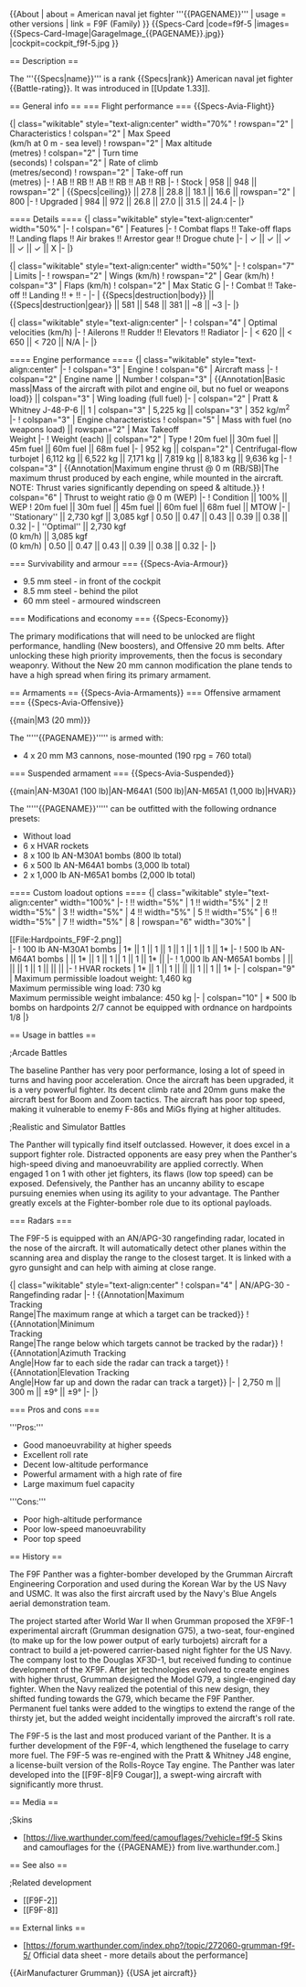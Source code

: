 {{About
| about = American naval jet fighter '''{{PAGENAME}}'''
| usage = other versions
| link = F9F (Family)
}}
{{Specs-Card
|code=f9f-5
|images={{Specs-Card-Image|GarageImage_{{PAGENAME}}.jpg}}
|cockpit=cockpit_f9f-5.jpg
}}

== Description ==
<!-- ''In the description, the first part should be about the history of and the creation and combat usage of the aircraft, as well as its key features. In the second part, tell the reader about the aircraft in the game. Insert a screenshot of the vehicle, so that if the novice player does not remember the vehicle by name, he will immediately understand what kind of vehicle the article is talking about.'' -->
The '''{{Specs|name}}''' is a rank {{Specs|rank}} American naval jet fighter {{Battle-rating}}. It was introduced in [[Update 1.33]].

== General info ==
=== Flight performance ===
{{Specs-Avia-Flight}}
<!-- ''Describe how the aircraft behaves in the air. Speed, manoeuvrability, acceleration and allowable loads - these are the most important characteristics of the vehicle.'' -->

{| class="wikitable" style="text-align:center" width="70%"
! rowspan="2" | Characteristics
! colspan="2" | Max Speed<br>(km/h at 0 m - sea level)
! rowspan="2" | Max altitude<br>(metres)
! colspan="2" | Turn time<br>(seconds)
! colspan="2" | Rate of climb<br>(metres/second)
! rowspan="2" | Take-off run<br>(metres)
|-
! AB !! RB !! AB !! RB !! AB !! RB
|-
! Stock
| 958 || 948 || rowspan="2" | {{Specs|ceiling}} || 27.8 || 28.8 || 18.1 || 16.6 || rowspan="2" | 800
|-
! Upgraded
| 984 || 972 || 26.8 || 27.0 || 31.5 || 24.4
|-
|}

==== Details ====
{| class="wikitable" style="text-align:center" width="50%"
|-
! colspan="6" | Features
|-
! Combat flaps !! Take-off flaps !! Landing flaps !! Air brakes !! Arrestor gear !! Drogue chute
|-
| ✓ || ✓ || ✓ || ✓ || ✓ || X     <!-- ✓ -->
|-
|}

{| class="wikitable" style="text-align:center" width="50%"
|-
! colspan="7" | Limits
|-
! rowspan="2" | Wings (km/h)
! rowspan="2" | Gear (km/h)
! colspan="3" | Flaps (km/h)
! colspan="2" | Max Static G
|-
! Combat !! Take-off !! Landing !! + !! -
|-
| {{Specs|destruction|body}} || {{Specs|destruction|gear}} || 581 || 548 || 381 || ~8 || ~3
|-
|}

{| class="wikitable" style="text-align:center"
|-
! colspan="4" | Optimal velocities (km/h)
|-
! Ailerons !! Rudder !! Elevators !! Radiator
|-
| < 620 || < 650 || < 720 || N/A
|-
|}

==== Engine performance ====
{| class="wikitable" style="text-align:center"
|-
! colspan="3" | Engine
! colspan="6" | Aircraft mass
|-
! colspan="2" | Engine name || Number
! colspan="3" | {{Annotation|Basic mass|Mass of the aircraft with pilot and engine oil, but no fuel or weapons load}} || colspan="3" | Wing loading (full fuel)
|-
| colspan="2" | Pratt & Whitney J-48-P-6 || 1
| colspan="3" | 5,225 kg || colspan="3" | 352 kg/m<sup>2</sup>
|-
! colspan="3" | Engine characteristics
! colspan="5" | Mass with fuel (no weapons load) || rowspan="2" | Max Takeoff<br>Weight
|-
! Weight (each) || colspan="2" | Type
! 20m fuel || 30m fuel || 45m fuel || 60m fuel || 68m fuel
|-
| 952 kg || colspan="2" | Centrifugal-flow turbojet
| 6,112 kg || 6,522 kg || 7,171 kg || 7,819 kg || 8,183 kg || 9,636 kg
|-
! colspan="3" | {{Annotation|Maximum engine thrust @ 0 m (RB/SB)|The maximum thrust produced by each engine, while mounted in the aircraft. NOTE: Thrust varies significantly depending on speed & altitude.}}
! colspan="6" | Thrust to weight ratio @ 0 m (WEP)
|-
! Condition || 100% || WEP
! 20m fuel || 30m fuel || 45m fuel || 60m fuel || 68m fuel || MTOW
|-
| ''Stationary'' || 2,730 kgf || 3,085 kgf
| 0.50 || 0.47 || 0.43 || 0.39 || 0.38 || 0.32
|-
| ''Optimal'' || 2,730 kgf<br>(0 km/h) || 3,085 kgf<br>(0 km/h)
| 0.50 || 0.47 || 0.43 || 0.39 || 0.38 || 0.32
|-
|}

=== Survivability and armour ===
{{Specs-Avia-Armour}}
<!-- ''Examine the survivability of the aircraft. Note how vulnerable the structure is and how secure the pilot is, whether the fuel tanks are armoured, etc. Describe the armour, if there is any, and also mention the vulnerability of other critical aircraft systems.'' -->

* 9.5 mm steel - in front of the cockpit
* 8.5 mm steel - behind the pilot
* 60 mm steel - armoured windscreen

=== Modifications and economy ===
{{Specs-Economy}}

The primary modifications that will need to be unlocked are flight performance, handling (New boosters), and Offensive 20 mm belts. After unlocking these high priority improvements, then the focus is secondary weaponry. Without the New 20 mm cannon modification the plane tends to have a high spread when firing its primary armament.

== Armaments ==
{{Specs-Avia-Armaments}}
=== Offensive armament ===
{{Specs-Avia-Offensive}}
<!-- ''Describe the offensive armament of the aircraft, if any. Describe how effective the cannons and machine guns are in a battle, and also what belts or drums are better to use. If there is no offensive weaponry, delete this subsection.'' -->
{{main|M3 (20 mm)}}

The '''''{{PAGENAME}}''''' is armed with:

* 4 x 20 mm M3 cannons, nose-mounted (190 rpg = 760 total)

=== Suspended armament ===
{{Specs-Avia-Suspended}}
<!-- ''Describe the aircraft's suspended armament: additional cannons under the wings, bombs, rockets and torpedoes. This section is especially important for bombers and attackers. If there is no suspended weaponry remove this subsection.'' -->
{{main|AN-M30A1 (100 lb)|AN-M64A1 (500 lb)|AN-M65A1 (1,000 lb)|HVAR}}

The '''''{{PAGENAME}}''''' can be outfitted with the following ordnance presets:

* Without load
* 6 x HVAR rockets
* 8 x 100 lb AN-M30A1 bombs (800 lb total)
* 6 x 500 lb AN-M64A1 bombs (3,000 lb total)
* 2 x 1,000 lb AN-M65A1 bombs (2,000 lb total)

==== Custom loadout options ====
{| class="wikitable" style="text-align:center" width="100%"
|-
! !! width="5%" | 1 !! width="5%" | 2 !! width="5%" | 3 !! width="5%" | 4 !! width="5%" | 5 !! width="5%" | 6 !! width="5%" | 7 !! width="5%" | 8
| rowspan="6" width="30%" | <div class="ttx-image">[[File:Hardpoints_F9F-2.png]]</div>
|-
! 100 lb AN-M30A1 bombs
| 1* || 1 || 1 || 1 || 1 || 1 || 1 || 1*
|-
! 500 lb AN-M64A1 bombs
| || 1* || 1 || 1 || 1 || 1 || 1* ||
|-
! 1,000 lb AN-M65A1 bombs
| || || || 1 || 1 || || ||
|-
! HVAR rockets
| 1* || 1 || 1 || || || 1 || 1 || 1*
|-
| colspan="9" | Maximum permissible loadout weight: 1,460 kg<br>Maximum permissible wing load: 730 kg<br>Maximum permissible weight imbalance: 450 kg
|-
| colspan="10" | * 500 lb bombs on hardpoints 2/7 cannot be equipped with ordnance on hardpoints 1/8
|}

== Usage in battles ==
<!-- ''Describe the tactics of playing in the aircraft, the features of using aircraft in a team and advice on tactics. Refrain from creating a "guide" - do not impose a single point of view, but instead, give the reader food for thought. Examine the most dangerous enemies and give recommendations on fighting them. If necessary, note the specifics of the game in different modes (AB, RB, SB).'' -->

;Arcade Battles

The baseline Panther has very poor performance, losing a lot of speed in turns and having poor acceleration. Once the aircraft has been upgraded, it is a very powerful fighter. Its decent climb rate and 20mm guns make the aircraft best for Boom and Zoom tactics. The aircraft has poor top speed, making it vulnerable to enemy F-86s and MiGs flying at higher altitudes.

;Realistic and Simulator Battles

The Panther will typically find itself outclassed. However, it does excel in a support fighter role. Distracted opponents are easy prey when the Panther's high-speed diving and manoeuvrability are applied correctly. When engaged 1 on 1 with other jet fighters, its flaws (low top speed) can be exposed. Defensively, the Panther has an uncanny ability to escape pursuing enemies when using its agility to your advantage. The Panther greatly excels at the Fighter-bomber role due to its optional payloads.

=== Radars ===
<!--{{main|AN/APG-30}}-->
The F9F-5 is equipped with an AN/APG-30 rangefinding radar, located in the nose of the aircraft.
It will automatically detect other planes within the scanning area and display the range to the closest target. It is linked with a gyro gunsight and can help with aiming at close range.

{| class="wikitable" style="text-align:center"
! colspan="4" | AN/APG-30 - Rangefinding radar
|-
! {{Annotation|Maximum<br/>Tracking<br/>Range|The maximum range at which a target can be tracked}}
! {{Annotation|Minimum<br/>Tracking<br/>Range|The range below which targets cannot be tracked by the radar}}
! {{Annotation|Azimuth Tracking<br/>Angle|How far to each side the radar can track a target}}
! {{Annotation|Elevation Tracking<br/>Angle|How far up and down the radar can track a target}}
|-
| 2,750 m || 300 m || ±9° || ±9°
|-
|}

=== Pros and cons ===
<!-- ''Summarise and briefly evaluate the vehicle in terms of its characteristics and combat effectiveness. Mark its pros and cons in the bulleted list. Try not to use more than 6 points for each of the characteristics. Avoid using categorical definitions such as "bad", "good" and the like - use substitutions with softer forms such as "inadequate" and "effective".'' -->

'''Pros:'''

* Good manoeuvrability at higher speeds
* Excellent roll rate
* Decent low-altitude performance
* Powerful armament with a high rate of fire
* Large maximum fuel capacity

'''Cons:'''

* Poor high-altitude performance
* Poor low-speed manoeuvrability
* Poor top speed

== History ==
<!-- ''Describe the history of the creation and combat usage of the aircraft in more detail than in the introduction. If the historical reference turns out to be too long, take it to a separate article, taking a link to the article about the vehicle and adding a block "/History" (example: <nowiki>https://wiki.warthunder.com/(Vehicle-name)/History</nowiki>) and add a link to it here using the <code>main</code> template. Be sure to reference text and sources by using <code><nowiki><ref></ref></nowiki></code>, as well as adding them at the end of the article with <code><nowiki><references /></nowiki></code>. This section may also include the vehicle's dev blog entry (if applicable) and the in-game encyclopedia description (under <code><nowiki>=== In-game description ===</nowiki></code>, also if applicable).'' -->

The F9F Panther was a fighter-bomber developed by the Grumman Aircraft Engineering Corporation and used during the Korean War by the US Navy and USMC. It was also the first aircraft used by the Navy's Blue Angels aerial demonstration team.

The project started after World War II when Grumman proposed the XF9F-1 experimental aircraft (Grumman designation G75), a two-seat, four-engined (to make up for the low power output of early turbojets) aircraft for a contract to build a jet-powered carrier-based night fighter for the US Navy. The company lost to the Douglas XF3D-1, but received funding to continue development of the XF9F. After jet technologies evolved to create engines with higher thrust, Grumman designed the Model G79, a single-engined day fighter. When the Navy realized the potential of this new design, they shifted funding towards the G79, which became the F9F Panther. Permanent fuel tanks were added to the wingtips to extend the range of the thirsty jet, but the added weight incidentally improved the aircraft's roll rate.

The F9F-5 is the last and most produced variant of the Panther. It is a further development of the F9F-4, which lengthened the fuselage to carry more fuel. The F9F-5 was re-engined with the Pratt & Whitney J48 engine, a license-built version of the Rolls-Royce Tay engine. The Panther was later developed into the [[F9F-8|F9 Cougar]], a swept-wing aircraft with significantly more thrust.

== Media ==
<!-- ''Excellent additions to the article would be video guides, screenshots from the game, and photos.'' -->

;Skins

* [https://live.warthunder.com/feed/camouflages/?vehicle=f9f-5 Skins and camouflages for the {{PAGENAME}} from live.warthunder.com.]

== See also ==
<!-- ''Links to the articles on the War Thunder Wiki that you think will be useful for the reader, for example:''
* ''reference to the series of the aircraft;''
* ''links to approximate analogues of other nations and research trees.'' -->

;Related development
* [[F9F-2]]
* [[F9F-8]]

== External links ==
<!-- ''Paste links to sources and external resources, such as:''
* ''topic on the official game forum;''
* ''other literature.'' -->

* [https://forum.warthunder.com/index.php?/topic/272060-grumman-f9f-5/ Official data sheet - more details about the performance]

{{AirManufacturer Grumman}}
{{USA jet aircraft}}